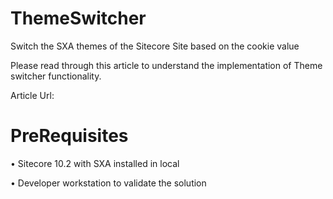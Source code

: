 # ThemeSwitcher
Switch the SXA themes of the Sitecore Site based on the cookie value

Please read through this article to understand the implementation of Theme switcher functionality.

Article Url: 

# PreRequisites
•	Sitecore 10.2 with SXA installed in local

•	Developer workstation to validate the solution

